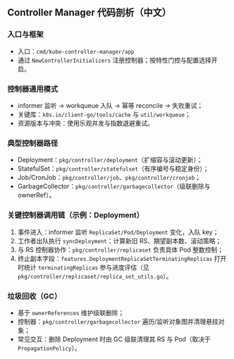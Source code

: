 ## Controller Manager 代码剖析（中文）

### 入口与框架

- 入口：`cmd/kube-controller-manager/app`
- 通过 `NewControllerInitializers` 注册控制器；按特性门控与配置选择开启。

### 控制器通用模式

- informer 监听 → workqueue 入队 → 幂等 reconcile → 失败重试；
- 关键库：`k8s.io/client-go/tools/cache` 与 `util/workqueue`；
- 资源版本与冲突：使用乐观并发与指数退避重试。

### 典型控制器路径

- Deployment：`pkg/controller/deployment`（扩缩容与滚动更新）；
- StatefulSet：`pkg/controller/statefulset`（有序编号与稳定身份）；
- Job/CronJob：`pkg/controller/job`、`pkg/controller/cronjob`；
- GarbageCollector：`pkg/controller/garbagecollector`（级联删除与 ownerRef）。

### 关键控制器调用链（示例：Deployment）

1) 事件进入：informer 监听 `ReplicaSet/Pod/Deployment` 变化，入队 key；
2) 工作者出队执行 `syncDeployment`：计算新旧 RS、期望副本数、滚动策略；
3) 与 RS 控制器协作：`pkg/controller/replicaset` 负责具体 Pod 整数控制；
4) 终止副本字段：`features.DeploymentReplicaSetTerminatingReplicas` 打开时统计 `terminatingReplicas` 参与进度评估（见 `pkg/controller/replicaset/replica_set_utils.go`）。

### 垃圾回收（GC）

- 基于 `ownerReferences` 维护级联删除；
- 控制器：`pkg/controller/garbagecollector` 遍历/监听对象图并清理悬挂对象；
- 常见交互：删除 Deployment 时由 GC 级联清理其 RS 与 Pod（取决于 `PropagationPolicy`）。


